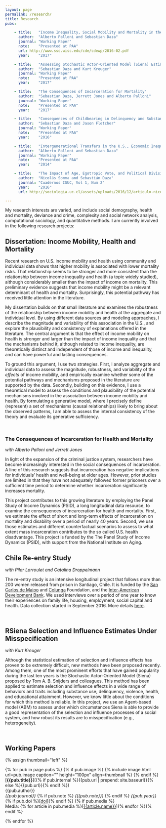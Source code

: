 ```yaml
---
layout: page
permalink: /research/
title: Research
pubs:

    - title:   "Income Inequality, Social Mobility and Mortality in the U.S."
      author:  "Alberto Palloni and Sebastian Daza"
      journal: "Working Paper"
      note:    "Presented at PAA"
      url: http://www.ssc.wisc.edu/cde/cdewp/2016-02.pdf
      year:    "2017"

    - title:   "Assessing Stochastic Actor-Oriented Model (Siena) Estimation of Selection and Social Influence Effects"
      author:  "Sebastian Daza and Kurt Kreuger"
      journal: "Working Paper"
      note:    "Presented at PAA"
      year:    "2017"

    - title:   "The Consequences of Incarceration for Mortality"
      author:  "Sebastian Daza, Jerrett Jones and Alberto Palloni"
      journal: "Working Paper"
      note:    "Presented at PAA"
      year:    "2017"

    - title:   "Consequences of Childbearing in Delinquency and Substance Use"
      author:  "Sebastian Daza and Jason Fletcher"
      journal: "Working Paper"
      note:    "Presented at PAA"
      year:    "2016"

    - title:   "Intergenerational Transfers in the U.S., Economic Inequality, and Social Stratification"
      author:  "Alberto Palloni and Sebastian Daza"
      journal: "Working Paper"
      note:    "Presented at PAA"
      year:    "2014"

    - title:   "The Impact of Age, Egotropic Vote, and Political Divisions in the 2009-2010 Chilean Election"
      author:  "Nicolás Somma and Sebastián Daza"
      journal: "Cuadernos ISUC, Vol 1, Num 2"
      year:    "2016"
      url: http://sociologia.uc.cl/assets/uploads/2016/12/articulo-nicols-somma.pdf

---
```


<script>
var trackOutboundLink = function(url) {
   ga('send', 'event', 'outbound', 'click', url, {'hitCallback':
     function () {
     document.location = url;
     }
   });
}
</script>

My research interests are varied, and include social demography, health and mortality, deviance and crime, complexity and social network analysis, computational sociology, and quantitative methods. I am currently involved in the following research projects:

## Dissertation: Income Mobility, Health and Mortality

Recent research on U.S. income mobility and health using community and individual data shows that higher  mobility is associated with lower mortality risks. That relationship seems to be stronger and more consistent than the relationship between income inequality and health (a topic widely studied), although considerably smaller than the impact of income on mortality. This preliminary evidence suggests that income mobility might be a relevant determinant of health and mortality. Surprisingly, this potential pathway has received little attention in the literature.

My dissertation builds on that small literature and examines the robustness of the relationship between income mobility and health at the aggregate and individual level. By using different data sources and modeling approaches, I describe the magnitude and variability of this association in the U.S., and explore the plausibility and consistency of explanations offered in the literature. The central argument is that the effect of income mobility on health is stronger and larger than the impact of income inequality and that the mechanisms behind it, although related to income inequality, are theoretically distinct and independent of those of income and inequality, and can have powerful and lasting consequences.

To ground this argument, I use two strategies. First, I analyze aggregate and individual data to assess the magnitude, robustness, and variability of the *effects* of income mobility, and empirically examine whether some of the potential pathways and mechanisms proposed in the literature are supported by the data. Secondly, building on this evidence, I use a theoretical model to assess the conditions and plausibility of the potential mechanisms involved in the  association between income mobility and health. By formulating a generative model, where I precisely define (represent) a set of mechanisms (causal relationships) likely to bring about the observed patterns, I am able to assess the internal consistency of the theory and evaluate its generative sufficiency.

<br>

### The Consequences of Incarceration for Health and Mortality
*with Alberto Palloni and Jerrett Jones*

In light of the expansion of the criminal justice system, researchers have become increasingly interested in the social consequences of incarceration. A line of this research suggests that incarceration has negative implications for individuals’ health and well-being at older ages. However, prior studies are limited in that they have not adequately followed former prisoners over a sufficient time period to determine whether incarceration significantly increases mortality.

This project contributes to this growing literature by employing the Panel Study of Income Dynamics (PSID), a long longitudinal data resource, to examine the consequences of incarceration for health and mortality. First, we estimate the effect of short and long-term effects of incarceration on mortality and disability over a period of nearly 40 years. Second, we use those estimates and different counterfactual scenarios to assess to what extent mass incarceration contributes to the so called U.S. health disadvantage. This project is funded by the The Panel Study of Income Dynamics (PSID), with support from the National Institute on Aging.

## Chile Re-entry Study
*with Pilar Larroulet and Catalina Droppelmann*

The re-entry study is an intensive longitudinal project that follows more than 200 women released from prison in Santiago, Chile. It is funded by the [San Carlos de Maipo](http://www.fsancarlos.cl/) and [Colunga](https://www.fundacioncolunga.org/) Foundation, and the [Inter-American Development Bank](http://www.iadb.org/). We used interviews over a period of one year to know their experiences on  family life, housing, employment, social capital and health. Data collection started in September 2016. More details [here](https://github.com/sdaza/reentry-chile).

<br>

## RSiena Selection and Influence Estimates Under Misspecification
*with Kurt Kreuger*

Although the statistical estimation of selection and influence effects has proven to be extremely difficult, new methods have been proposed recently. Among them, one of the most prominent efforts that have gained popularity during the last ten years is the Stochastic Actor-Oriented Model (Siena) proposed by Tom A. B. Snijders and colleagues. This method has been applied to estimate selection and influence effects in a wide range of behaviors and traits including substance use, delinquency, violence, health, and educational attainment. However, we know little about the conditions for which this method is reliable. In this project, we use an Agent-based model (ABM) to assess under which circumstances Siena is able to provide a good representation of the selection and influence processes of a social system, and how robust its results are to misspecification (e.g., heterogeneity).

<br>

## Working Papers

{% assign thumbnail="left" %}

{% for pub in page.pubs %}
{% if pub.image %}
{% include image.html url=pub.image caption="" height="100px" align=thumbnail %}
{% endif %}
[**{{pub.title}}**]({% if pub.internal %}{{pub.url | prepend: site.baseurl}}{% else %}{{pub.url}}{% endif %})<br />
{{pub.author}}<br />
*{{pub.journal}}*
{% if pub.note %} *({{pub.note}})*
{% endif %} *{{pub.year}}* {% if pub.doi %}[[doi]({{pub.doi}})]{% endif %}
{% if pub.media %}<br />Media: {% for article in pub.media %}[[{{article.name}}]({{article.url}})]{% endfor %}{% endif %}

{% endfor %}
